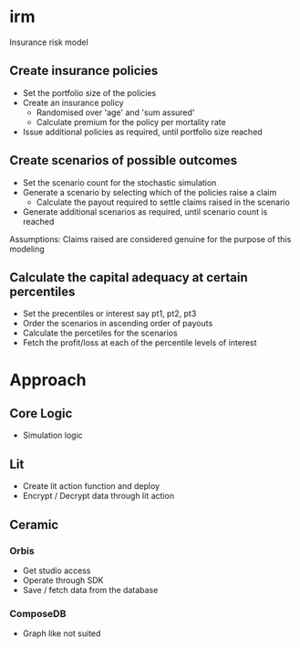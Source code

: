 # irm
Insurance risk model

## Create insurance policies
- Set the portfolio size of the policies
- Create an insurance policy
  - Randomised over 'age' and 'sum assured'
  - Calculate premium for the policy per mortality rate
- Issue additional policies as required, until portfolio size reached

## Create scenarios of possible outcomes
- Set the scenario count for the stochastic simulation
- Generate a scenario by selecting which of the policies raise a claim
  - Calculate the payout required to settle claims raised in the scenario
- Generate additional scenarios as required, until scenario count is reached

Assumptions: Claims raised are considered genuine for the purpose of this modeling

## Calculate the capital adequacy at certain percentiles
- Set the precentiles or interest say pt1, pt2, pt3
- Order the scenarios in ascending order of payouts
- Calculate the percetiles for the scenarios
- Fetch the profit/loss at each of the percentile levels of interest


# Approach

## Core Logic
- Simulation logic

## Lit
- Create lit action function and deploy
- Encrypt / Decrypt data through lit action

## Ceramic
### Orbis
- Get studio access
- Operate through SDK
- Save / fetch data from the database

### ComposeDB
- Graph like not suited